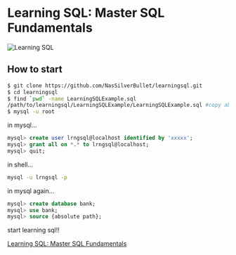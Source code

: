 # Learning SQL: Master SQL Fundamentals

![Learning SQL](https://covers.oreillystatic.com/images/9780596007270/lrg.jpg "Learning SQL")

## How to start

```sh
$ git clone https://github.com/NasSilverBullet/learningsql.git
$ cd learningsql
$ find `pwd` -name LearningSQLExample.sql
/path/to/learningsql/LearningSQLExample/LearningSQLExample.sql #copy absolute path
$ mysql -u root
```

in mysql...

```sql
mysql> create user lrngsql@localhost identified by 'xxxxx';
mysql> grant all on *.* to lrngsql@localhost;
mysql> quit;
```

in shell...

```sh
mysql -u lrngsql -p
```

in mysql again...

```sql
mysql> create database bank;
mysql> use bank;
mysql> source {absolute path};
```

start learning sql!!

[Learning SQL: Master SQL Fundamentals](https://www.oreilly.co.jp/books/4873112818/)
